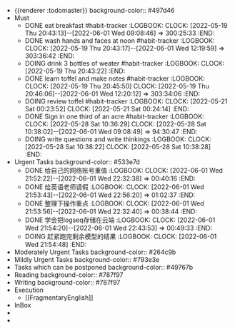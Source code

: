 - {{renderer :todomaster}}
  background-color:: #497d46
- Must
	- DONE eat breakfast #habit-tracker
	  :LOGBOOK:
	  CLOCK: [2022-05-19 Thu 20:43:13]--[2022-06-01 Wed 09:08:46] =>  300:25:33
	  :END:
	- DONE wash hands and faces at noon #habit-tracker
	  :LOGBOOK:
	  CLOCK: [2022-05-19 Thu 20:43:17]--[2022-06-01 Wed 12:19:59] =>  303:36:42
	  :END:
	- DOING drink 3 bottles of weater #habit-tracker
	  :LOGBOOK:
	  CLOCK: [2022-05-19 Thu 20:43:22]
	  :END:
	- DONE learn toffel and make notes #habit-tracker
	  :LOGBOOK:
	  CLOCK: [2022-05-19 Thu 20:45:50]
	  CLOCK: [2022-05-19 Thu 20:46:06]--[2022-06-01 Wed 12:20:12] =>  303:34:06
	  :END:
	- DOING review toffel #habit-tracker
	  :LOGBOOK:
	  CLOCK: [2022-05-21 Sat 00:23:52]
	  CLOCK: [2022-05-21 Sat 00:24:14]
	  :END:
	- DONE  Sign in one third of an acre #habit-tracker
	  :LOGBOOK:
	  CLOCK: [2022-05-28 Sat 10:36:29]
	  CLOCK: [2022-05-28 Sat 10:38:02]--[2022-06-01 Wed 09:08:49] =>  94:30:47
	  :END:
	- DOING write questions and write thinkings
	  :LOGBOOK:
	  CLOCK: [2022-05-28 Sat 10:38:22]
	  CLOCK: [2022-05-28 Sat 10:38:28]
	  :END:
- Urgent Tasks
  background-color:: #533e7d
	- DONE 给自己的网络账号重值
	  :LOGBOOK:
	  CLOCK: [2022-06-01 Wed 21:52:22]--[2022-06-01 Wed 22:32:38] =>  00:40:16
	  :END:
	- DONE 给英语老师请假
	  :LOGBOOK:
	  CLOCK: [2022-06-01 Wed 21:53:43]--[2022-06-01 Wed 22:56:20] =>  01:02:37
	  :END:
	- DONE 整理下操作重点
	  :LOGBOOK:
	  CLOCK: [2022-06-01 Wed 21:53:56]--[2022-06-01 Wed 22:32:40] =>  00:38:44
	  :END:
	- DONE 学会把logseq存储在云端
	  :LOGBOOK:
	  CLOCK: [2022-06-01 Wed 21:54:20]--[2022-06-01 Wed 22:43:53] =>  00:49:33
	  :END:
	- DOING 赶紧跑完剩余模型的结果
	  :LOGBOOK:
	  CLOCK: [2022-06-01 Wed 21:54:48]
	  :END:
- Moderately Urgent Tasks
  background-color:: #264c9b
- Mildly Urgent Tasks
  background-color:: #793e3e
- Tasks which can be postponed
  background-color:: #49767b
- Reading
  background-color:: #787f97
- Writing
  background-color:: #787f97
- Execution
	- [[FragmentaryEnglish]]
- InBox
-
-
